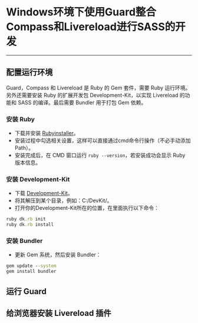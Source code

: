 # Windows环境下使用Guard整合Compass和Livereload进行SASS的开发
------

## 配置运行环境

Guard，Compass 和 Livereload 是 Ruby 的 Gem 套件，需要 Ruby 运行环境。另外还需要安装 Ruby 的扩展开发包 Development-Kit，以实现 Livereload 的功能和 SASS 的编译。最后需要 Bundler 用于打包 Gem 依赖。

### 安装 Ruby
  - 下载并安装 [Rubyinstaller][Rubyinstaller Download link]。
  - 安装过程中勾选相关设置，这样可以直接通过cmd命令行操作（不必手动添加Path）。
  - 安装完成后，在 CMD 窗口运行 `ruby --version`，若安装成功会显示 Ruby 版本信息。

### 安装 Development-Kit  
  - 下载 [Development-Kit][Development-Kit Download link]。
  - 将其解压到某个目录，例如：C:/DevKit/。
  - 打开你的Development-Kit所在的位置，在里面执行以下命令：

```ruby
ruby dk.rb init
ruby dk.rb install
```

### 安装 Bundler
  - 更新 Gem 系统，然后安装 Bundler：

```cmd
gem update --system
gem install bundler
```

## 运行 Guard



## 给浏览器安装 Livereload 插件

[Rubyinstaller Download link]: http://rubyinstaller.org/downloads/
[Development-Kit Download link]: http://rubyinstaller.org/downloads/
